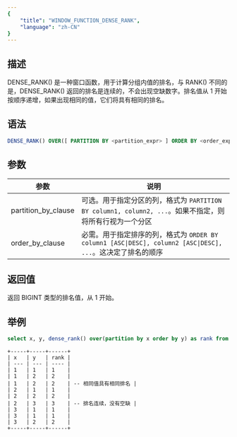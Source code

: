 ```yaml
---
{
    "title": "WINDOW_FUNCTION_DENSE_RANK",
    "language": "zh-CN"
}
---
```


<!--  Licensed to the Apache Software Foundation (ASF) under one or more contributor license agreements.  See the NOTICE file distributed with this work for additional information regarding copyright ownership.  The ASF licenses this file to you under the Apache License, Version 2.0 (the "License"); you may not use this file except in compliance with the License.  You may obtain a copy of the License at

  http://www.apache.org/licenses/LICENSE-2.0

Unless required by applicable law or agreed to in writing, software distributed under the License is distributed on an "AS IS" BASIS, WITHOUT WARRANTIES OR CONDITIONS OF ANY KIND, either express or implied.  See the License for the specific language governing permissions and limitations under the License. -->

## 描述

DENSE_RANK() 是一种窗口函数，用于计算分组内值的排名，与 RANK() 不同的是，DENSE_RANK() 返回的排名是连续的，不会出现空缺数字。排名值从 1 开始按顺序递增，如果出现相同的值，它们将具有相同的排名。

## 语法

```sql
DENSE_RANK() OVER([ PARTITION BY <partition_expr> ] ORDER BY <order_expr> [ ASC | DESC ])
```

## 参数
| 参数                | 说明                                                                                                        |
| ------------------- | ----------------------------------------------------------------------------------------------------------- |
| partition_by_clause | 可选。用于指定分区的列，格式为 `PARTITION BY column1, column2, ...`。如果不指定，则将所有行视为一个分区     |
| order_by_clause     | 必需。用于指定排序的列，格式为 `ORDER BY column1 [ASC\|DESC], column2 [ASC\|DESC], ...`。这决定了排名的顺序 |

## 返回值

返回 BIGINT 类型的排名值，从 1 开始。

## 举例

```sql
select x, y, dense_rank() over(partition by x order by y) as rank from int_t;
```

```text
+-----+-----+------+
| x   | y   | rank |
| --- | --- | ---- |
| 1   | 1   | 1    |
| 1   | 2   | 2    |
| 1   | 2   | 2    | -- 相同值具有相同排名 |
| 2   | 1   | 1    |
| 2   | 2   | 2    |
| 2   | 3   | 3    | -- 排名连续，没有空缺 |
| 3   | 1   | 1    |
| 3   | 1   | 1    |
| 3   | 2   | 2    |
+-----+-----+------+
```